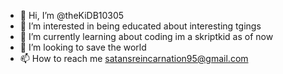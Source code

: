- 👋 Hi, I’m @theKiDB10305
- 👀 I’m interested in being educated about interesting tgings
- 🌱 I’m currently learning about coding im a skriptkid as of now 
- 💞️ I’m looking to save the world 
- 📫 How to reach me satansreincarnation95@gmail.com

<!---
theKiDB10305/theKiDB10305 is a ✨ special ✨ repository because its `README.md` (this file) appears on your GitHub profile.
You can click the Preview link to take a look at your changes.
--->
